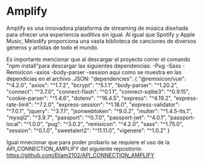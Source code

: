 # Amplify
Amplify es una innovadora plataforma de streaming de música diseñada para ofrecer una experiencia auditiva sin igual. Al igual que Spotify y Apple Music, Melodify proporciona una vasta biblioteca de canciones de diversos géneros y artistas de todo el mundo. 

Es importante mencionar que al descargar el proyecto correr el comando "npm install"para descargar las siguientes dependencias:
-Pug
-Sass
-RemixIcon
-axios
-body-parser
-session
aqui como se muestra en las dependicias en el archivo .JSON:
"dependencies": {
    "@remixicon/vue": "^4.2.0",
    "axios": "^1.7.2",
    "bcrypt": "^5.1.1",
    "body-parser": "^1.20.2",
    "connect": "^3.7.0",
    "connect-flash": "^0.1.1",
    "connect-sqlite3": "^0.9.15",
    "cookie-parser": "^1.4.6",
    "dotenv": "^16.4.5",
    "express": "^4.19.2",
    "express-rate-limit": "^7.2.0",
    "express-session": "^1.18.0",
    "express-validator": "^7.0.1",
    "jquery": "^3.7.1",
    "jsonwebtoken": "^9.0.2",
    "multer": "^1.4.5-lts.1",
    "mysql2": "^3.9.7",
    "passport": "^0.7.0",
    "passport-jwt": "^4.0.1",
    "passport-local": "^1.0.0",
    "pug": "^3.0.2",
    "remixicon": "^4.2.0",
    "sass": "^1.75.0",
    "session": "^0.1.0",
    "sweetalert2": "^11.11.0",
    "vigenere": "^1.0.2"
  }

  Igual mnecionar que para poder probarlo se requiere el uso de la API_CONNECTION_AMPLIFY
  del siguiente repositorio: https://github.com/Eliam2102/API_CONNECTION_AMPLIFY
